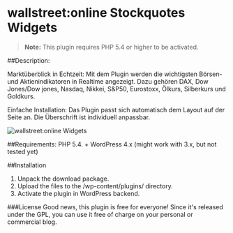 # wallstreet:online Stockquotes Widgets

> **Note:** This plugin requires PHP 5.4 or higher to be activated.

##Description:

Marktüberblick in Echtzeit: Mit dem Plugin werden die wichtigsten Börsen- und Aktienindikatoren in Realtime angezeigt. Dazu gehören DAX, Dow Jones/Dow jones, Nasdaq, Nikkei, S&P50, Eurostoxx, Ölkurs, Silberkurs und Goldkurs.

Einfache Installation: Das Plugin passt sich automatisch dem Layout auf der Seite an. Die Überschrift ist individuell anpassbar.

![wallstreet:online Widgets](https://cloud.githubusercontent.com/assets/809219/17864931/69914cea-68a0-11e6-9832-96469887870f.png)

##Requirements:
PHP 5.4. +
WordPress 4.x (might work with 3.x, but not tested yet)

##Installation
1. Unpack the download package.
2. Upload the files to the /wp-content/plugins/ directory.
3. Activate the plugin in WordPress backend.

###License
Good news, this plugin is free for everyone! Since it's released under the GPL, you can use it free of charge on your personal or commercial blog.
